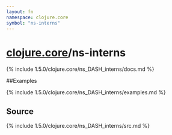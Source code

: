 ```yaml
---
layout: fn
namespace: clojure.core
symbol: "ns-interns"
---
```


# [clojure.core](../)/ns-interns

{% include 1.5.0/clojure.core/ns_DASH_interns/docs.md %}

##Examples

{% include 1.5.0/clojure.core/ns_DASH_interns/examples.md %}
## Source
{% include 1.5.0/clojure.core/ns_DASH_interns/src.md %}

